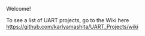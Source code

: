 Welcome! 

To see a list of UART projects, go to the Wiki here https://github.com/karlyamashita/UART_Projects/wiki
